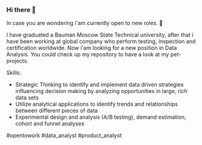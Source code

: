 ### Hi there 👋

In case you are wondering i'am currently open to new roles. 🙋

I have graduated a Bauman Moscow State Technical university, after that i have been working at global company who perform testing, inspection and certification worldwide.
Now i'am looking for a new position in Data Analysis.
You could check up my repository to have a look at my pet-projects.

Skills:

- Strategic Thinking to identify and implement data driven strategies influencing decision making by analyzing opportunities in large, rich data sets
- Utilize analytical applications to identify trends and relationships between different pieces of data
- Experimental design and analysis (A/B testing), demand estimation, cohort and funnel analyses

#opentowork #data_analyst #product_analyst
